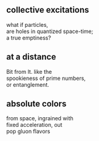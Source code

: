 
## collective excitations

what if particles,  
are holes in quantized space-time;  
a true emptiness?  


## at a distance

Bit from It. like the  
spookieness of prime numbers,  
or entanglement.  


## absolute colors

from space, ingrained with  
fixed acceleration, out  
pop gluon flavors  

